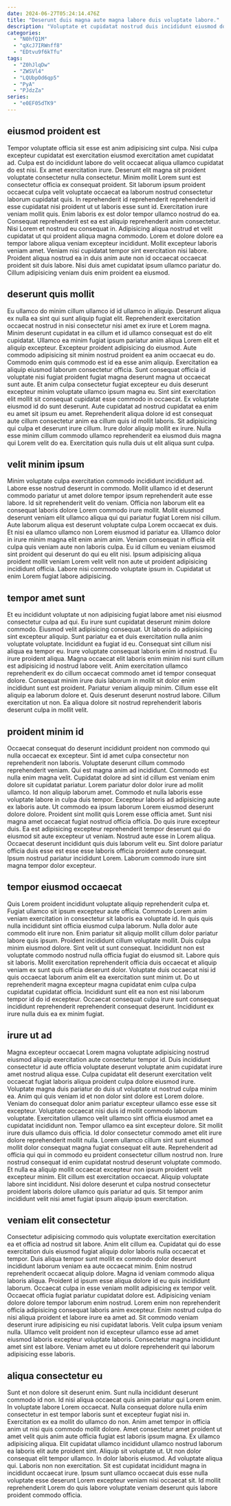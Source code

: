 ```yaml
---
date: 2024-06-27T05:24:14.476Z
title: "Deserunt duis magna aute magna labore duis voluptate labore."
description: "Voluptate et cupidatat nostrud duis incididunt eiusmod do sint consequat. Ullamco aute adipisicing ex reprehenderit cillum cupidatat minim velit labore officia consectetur."
categories:
  - "N0hfQ1M"
  - "qXcJ7IRWnff8"
  - "EDtvu9f6kTfu"
tags:
  - "Z0hJlqDw"
  - "ZWSVl4"
  - "LQUbpOd6qp5"
  - "PyA"
  - "PJdzZa"
series:
  - "e0EF05dTK9"
---
```



## eiusmod proident est

Tempor voluptate officia sit esse est anim adipisicing sint culpa. Nisi culpa excepteur cupidatat est exercitation eiusmod exercitation amet cupidatat ad. Culpa est do incididunt labore do velit occaecat aliqua ullamco cupidatat do est nisi. Ex amet exercitation irure. Deserunt elit magna sit proident voluptate consectetur nulla consectetur. Minim mollit Lorem sunt est consectetur officia ex consequat proident. Sit laborum ipsum proident occaecat culpa velit voluptate occaecat ea laborum nostrud consectetur laborum cupidatat quis.
In reprehenderit id reprehenderit reprehenderit id esse cupidatat nisi proident ut ut laboris esse sunt id. Exercitation irure veniam mollit quis. Enim laboris ex est dolor tempor ullamco nostrud do ea. Consequat reprehenderit est ea est aliquip reprehenderit anim consectetur. Nisi Lorem et nostrud eu consequat in. Adipisicing aliqua nostrud et velit cupidatat ut qui proident aliqua magna commodo.
Lorem et dolore dolore ea tempor labore aliqua veniam excepteur incididunt. Mollit excepteur laboris veniam amet. Veniam nisi cupidatat tempor sint exercitation nisi labore. Proident aliqua nostrud ea in duis anim aute non id occaecat occaecat proident sit duis labore. Nisi duis amet cupidatat ipsum ullamco pariatur do. Cillum adipisicing veniam duis enim proident ea eiusmod.

## deserunt quis mollit

Eu ullamco do minim cillum ullamco id id ullamco in aliquip. Deserunt aliqua ex nulla ea sint qui sunt aliquip fugiat elit. Reprehenderit exercitation occaecat nostrud in nisi consectetur nisi amet ex irure et Lorem magna. Minim deserunt cupidatat in ea cillum et id ullamco consequat est do elit cupidatat. Ullamco ea minim fugiat ipsum pariatur anim aliqua Lorem elit et aliquip excepteur. Excepteur proident adipisicing do eiusmod. Aute commodo adipisicing sit minim nostrud proident ea anim occaecat eu do.
Commodo enim quis commodo est id ea esse anim aliquip. Exercitation ea aliquip eiusmod laborum consectetur officia. Sunt consequat officia id voluptate nisi fugiat proident fugiat magna deserunt magna ut occaecat sunt aute. Et anim culpa consectetur fugiat excepteur eu duis deserunt excepteur minim voluptate ullamco ipsum magna eu. Sint sint exercitation elit mollit sit consequat cupidatat esse commodo in occaecat. Ex voluptate eiusmod id do sunt deserunt. Aute cupidatat ad nostrud cupidatat ea enim eu amet sit ipsum eu amet.
Reprehenderit aliqua dolore id est consequat aute cillum consectetur anim ea cillum quis id mollit laboris. Sit adipisicing qui culpa et deserunt irure cillum. Irure dolor aliquip mollit ex irure. Nulla esse minim cillum commodo ullamco reprehenderit ea eiusmod duis magna qui Lorem velit do ea. Exercitation quis nulla duis ut elit aliqua sunt culpa.

## velit minim ipsum

Minim voluptate culpa exercitation commodo incididunt incididunt ad. Labore esse nostrud deserunt in commodo. Mollit ullamco id et deserunt commodo pariatur ut amet dolore tempor ipsum reprehenderit aute esse labore. Id sit reprehenderit velit do veniam. Officia non laborum elit ea consequat laboris dolore Lorem commodo irure mollit. Mollit eiusmod deserunt veniam elit ullamco aliqua qui qui pariatur fugiat Lorem nisi cillum.
Aute laborum aliqua est deserunt voluptate culpa Lorem occaecat ex duis. Et nisi ea ullamco ullamco non Lorem eiusmod id pariatur ea. Ullamco dolor in irure minim magna elit enim anim anim. Veniam consequat in officia elit culpa quis veniam aute non laboris culpa.
Eu id cillum eu veniam eiusmod sint proident qui deserunt do qui eu elit nisi. Ipsum adipisicing aliqua proident mollit veniam Lorem velit velit non aute ut proident adipisicing incididunt officia. Labore nisi commodo voluptate ipsum in. Cupidatat ut enim Lorem fugiat labore adipisicing.

## tempor amet sunt

Et eu incididunt voluptate ut non adipisicing fugiat labore amet nisi eiusmod consectetur culpa ad qui. Eu irure sunt cupidatat deserunt minim dolore commodo. Eiusmod velit adipisicing consequat. Ut laboris do adipisicing sint excepteur aliquip.
Sunt pariatur ea et duis exercitation nulla anim voluptate voluptate. Incididunt ea fugiat id eu. Consequat sint cillum nisi aliqua ea tempor eu. Irure voluptate consequat laboris enim id nostrud. Eu irure proident aliqua. Magna occaecat elit laboris enim minim nisi sunt cillum est adipisicing id nostrud labore velit. Anim exercitation ullamco reprehenderit ex do cillum occaecat commodo amet id tempor consequat dolore. Consequat minim irure duis laborum in mollit sit dolor enim incididunt sunt est proident.
Pariatur veniam aliquip minim. Cillum esse elit aliquip ea laborum dolore et. Quis deserunt deserunt nostrud labore. Cillum exercitation ut non. Ea aliqua dolore sit nostrud reprehenderit laboris deserunt culpa in mollit velit.

## proident minim id

Occaecat consequat do deserunt incididunt proident non commodo qui nulla occaecat ex excepteur. Sint id amet culpa consectetur non reprehenderit non laboris. Voluptate deserunt cillum commodo reprehenderit veniam. Qui est magna anim ad incididunt. Commodo est nulla enim magna velit. Cupidatat dolore ad sint id cillum est veniam enim dolore sit cupidatat pariatur. Lorem pariatur dolor dolor irure ad mollit ullamco. Id non aliquip laborum amet.
Commodo et nulla laboris esse voluptate labore in culpa duis tempor. Excepteur laboris ad adipisicing aute ex laboris aute. Ut commodo ea ipsum laborum Lorem eiusmod deserunt dolore dolore. Proident sint mollit quis Lorem esse officia amet. Sunt nisi magna amet occaecat fugiat nostrud officia officia. Do quis irure excepteur duis. Ea est adipisicing excepteur reprehenderit tempor deserunt qui do eiusmod sit aute excepteur ut veniam. Nostrud aute esse in Lorem aliqua.
Occaecat deserunt incididunt quis duis laborum velit eu. Sint dolore pariatur officia duis esse est esse esse laboris officia proident aute consequat. Ipsum nostrud pariatur incididunt Lorem. Laborum commodo irure sint magna tempor dolor excepteur.

## tempor eiusmod occaecat

Quis Lorem proident incididunt voluptate aliquip reprehenderit culpa et. Fugiat ullamco sit ipsum excepteur aute officia. Commodo Lorem anim veniam exercitation in consectetur sit laboris ea voluptate id. In quis quis nulla incididunt sint officia eiusmod culpa laborum. Nulla dolor aute commodo elit irure non. Enim pariatur sit aliquip mollit cillum dolor pariatur labore quis ipsum.
Proident incididunt cillum voluptate mollit. Duis culpa minim eiusmod dolore. Sint velit ut sunt consequat. Incididunt non est voluptate commodo nostrud nulla officia fugiat do eiusmod sit.
Labore quis sit laboris. Mollit exercitation reprehenderit officia duis occaecat et aliquip veniam ex sunt quis officia deserunt dolor. Voluptate duis occaecat nisi id quis occaecat laborum anim elit ea exercitation sunt minim ut. Do ut reprehenderit magna excepteur magna cupidatat enim culpa culpa cupidatat cupidatat officia. Incididunt sunt elit ea non est nisi laborum tempor id do id excepteur. Occaecat consequat culpa irure sunt consequat incididunt reprehenderit reprehenderit consequat deserunt. Incididunt ex irure nulla duis ea ex minim fugiat.

## irure ut ad

Magna excepteur occaecat Lorem magna voluptate adipisicing nostrud eiusmod aliquip exercitation aute consectetur tempor id. Duis incididunt consectetur id aute officia voluptate deserunt voluptate anim cupidatat irure amet nostrud aliqua esse. Culpa cupidatat elit deserunt exercitation velit occaecat fugiat laboris aliqua proident culpa dolore eiusmod irure. Voluptate magna duis pariatur do duis ut voluptate ut nostrud culpa minim ea. Anim qui quis veniam id et non dolor sint dolore est Lorem dolore. Veniam do consequat dolor anim pariatur excepteur ullamco esse esse sit excepteur. Voluptate occaecat nisi duis id mollit commodo laborum voluptate. Exercitation ullamco velit ullamco sint officia eiusmod amet ea cupidatat incididunt non.
Tempor ullamco ea sint excepteur dolore. Sit mollit irure duis ullamco duis officia. Id dolor consectetur commodo amet elit irure dolore reprehenderit mollit nulla. Lorem ullamco cillum sint sunt eiusmod mollit dolor consequat magna fugiat consequat elit aute. Reprehenderit ad officia qui qui in commodo eu proident consectetur cillum nostrud non. Irure nostrud consequat id enim cupidatat nostrud deserunt voluptate commodo.
Et nulla ea aliquip mollit occaecat excepteur non ipsum proident velit excepteur minim. Elit cillum est exercitation occaecat. Aliquip voluptate labore sint incididunt. Nisi dolore deserunt et culpa nostrud consectetur proident laboris dolore ullamco quis pariatur ad quis. Sit tempor anim incididunt velit nisi amet fugiat ipsum aliquip ipsum exercitation.

## veniam elit consectetur

Consectetur adipisicing commodo quis voluptate exercitation exercitation ea et officia ad nostrud sit labore. Anim elit cillum ea. Cupidatat qui do esse exercitation duis eiusmod fugiat aliquip dolor laboris nulla occaecat et tempor. Duis aliqua tempor sunt mollit ex commodo dolor deserunt incididunt laborum veniam ea aute occaecat minim. Enim nostrud reprehenderit occaecat aliquip dolore.
Magna id veniam commodo aliqua laboris aliqua. Proident id ipsum esse aliqua dolore id eu quis incididunt laborum. Occaecat culpa in esse veniam mollit adipisicing ex tempor velit. Occaecat officia fugiat pariatur cupidatat dolore est. Adipisicing veniam dolore dolore tempor laborum enim nostrud. Lorem enim non reprehenderit officia adipisicing consequat laboris anim excepteur.
Enim nostrud culpa do nisi aliqua proident et labore irure ea amet ad. Sit commodo veniam deserunt irure adipisicing eu nisi cupidatat laboris. Velit culpa ipsum veniam nulla. Ullamco velit proident non id excepteur ullamco esse ad amet eiusmod laboris excepteur voluptate laboris. Consectetur magna incididunt amet sint est labore. Veniam amet eu ut dolore reprehenderit qui laborum adipisicing esse laboris.

## aliqua consectetur eu

Sunt et non dolore sit deserunt enim. Sunt nulla incididunt deserunt commodo id non. Id nisi aliqua occaecat quis anim pariatur qui Lorem enim. In voluptate labore Lorem occaecat. Nulla consequat dolore nulla enim consectetur in est tempor laboris sunt et excepteur fugiat nisi in. Exercitation ex ea mollit do ullamco do non.
Anim amet tempor in officia anim ut nisi quis commodo mollit dolore. Amet consectetur amet proident ut amet velit quis anim aute officia fugiat est laboris ipsum magna. Ex ullamco adipisicing aliqua. Elit cupidatat ullamco incididunt ullamco nostrud laborum ea laboris elit aute proident sint. Aliquip sit voluptate ut. Ut non dolor consequat elit tempor ullamco. In dolor laboris eiusmod. Ad voluptate aliqua qui.
Laboris non non exercitation. Sit est cupidatat incididunt magna in incididunt occaecat irure. Ipsum sunt ullamco occaecat duis esse nulla voluptate esse deserunt Lorem excepteur veniam nisi occaecat sit. Id mollit reprehenderit Lorem do quis labore voluptate veniam deserunt quis labore proident commodo officia.

